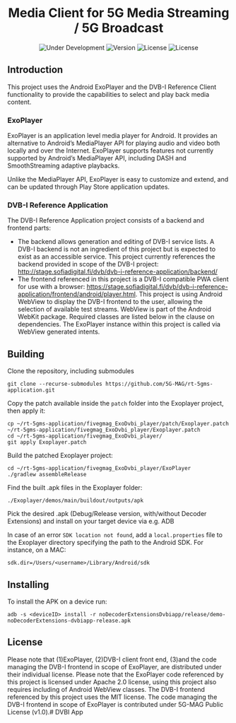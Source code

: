 <h1 align="center">Media Client for 5G Media Streaming / 5G Broadcast</h1>
<p align="center">
  <img src="https://img.shields.io/badge/Status-Under_Development-yellow" alt="Under Development">
  <img src="https://img.shields.io/github/v/tag/5G-MAG/rt-5gms-application-provider?label=version" alt="Version">
  <img src="https://img.shields.io/badge/License-5G--MAG%20Public%20License%20(v1.0)-blue" alt="License">
  <img src="https://img.shields.io/badge/License-MIT-yellow.svg" alt="License">
</p>

## Introduction
This project uses the Android ExoPlayer and the DVB-I Reference Client functionality to provide the capabilities to select and play
back media content.

### ExoPlayer

ExoPlayer is an application level media player for Android. It provides an
alternative to Android’s MediaPlayer API for playing audio and video both
locally and over the Internet. ExoPlayer supports features not currently
supported by Android’s MediaPlayer API, including DASH and SmoothStreaming
adaptive playbacks.

Unlike the MediaPlayer API, ExoPlayer is easy to customize
and extend, and can be updated through Play Store application updates.

### DVB-I Reference Application

The DVB-I Reference Application project consists of a backend and frontend parts:
* The backend allows generation and editing of DVB-I service lists. A DVB-I backend is not an ingredient of this project but is expected to exist as an accessible service. This project currently references the backend provided in scope of the DVB-I project: http://stage.sofiadigital.fi/dvb/dvb-i-reference-application/backend/
* The frontend referenced in this project is a DVB-I compatible PWA client for use with a browser: https://stage.sofiadigital.fi/dvb/dvb-i-reference-application/frontend/android/player.html. This project is using Android WebView to display the DVB-I frontend to the user, allowing the selection of available test streams. WebView is part of the Android WebKit package. Required classes are listed below in the clause on dependencies. The ExoPlayer instance within this project is called via WebView generated intents.

## Building

Clone the repository, including submodules

```
git clone --recurse-submodules https://github.com/5G-MAG/rt-5gms-application.git

```

Copy the patch available inside the ```patch``` folder into the Exoplayer project, then apply it:
```
cp ~/rt-5gms-application/fivegmag_ExoDvbi_player/patch/Exoplayer.patch ~/rt-5gms-application/fivegmag_ExoDvbi_player/Exoplayer.patch
cd ~/rt-5gms-application/fivegmag_ExoDvbi_player/
git apply Exoplayer.patch
```

Build the patched Exoplayer project:
```
cd ~/rt-5gms-application/fivegmag_ExoDvbi_player/ExoPlayer
./gradlew assembleRelease
```

Find the built .apk files in the Exoplayer folder:
```
./Exoplayer/demos/main/buildout/outputs/apk
```

Pick the desired .apk (Debug/Release version, with/without Decoder Extensions) and install on your target device via e.g. ADB

In case of an error ```SDK location not found```, add a ```local.properties``` file to the Exoplayer directory specifying the path to the Android SDK. For instance, on a MAC: 
```
sdk.dir=/Users/<username>/Library/Android/sdk
```
## Installing

To install the APK on a device run:  
```
adb -s <deviceID> install -r noDecoderExtensionsDvbiapp/release/demo-noDecoderExtensions-dvbiapp-release.apk
```

## License

Please note that (1)ExoPlayer, (2)DVB-I client front end, (3)and the code managing the DVB-I frontend in scope of ExoPlayer, are distributed under their individual license.
Please note that the ExoPlayer code referenced by this project is licensed under Apache 2.0 license,
using this project also requires including of Android WebView classes.
The DVB-I frontend referenced by this project uses the MIT license.
The code managing the DVB-I frontend in scope of ExoPlayer is contributed under 5G-MAG Public License (v1.0).# DVBI App
